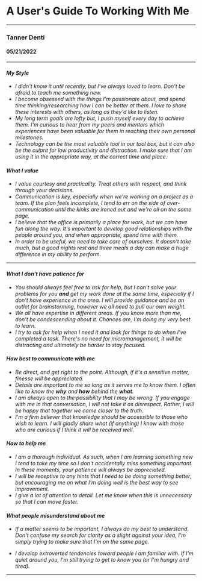 # A User's Guide To Working With Me
***
### Tanner Denti
#### 05/21/2022
***
#### *My Style*
* *I didn't know it until recently, but I've always loved to learn. Don't be afraid to teach me something new.*
* *I become obsessed with the things I'm passionate about, and spend time thinking/researching how I can be better at them. I love to share these interests with others, as long as they'd like to listen.*
* *My long term goals are lofty but, I push myself every day to achieve them. I'm curious to hear from my peers and mentors which experiences have been valuable for them in reaching their own personal milestones.*
* *Technology can be the most valuable tool in our tool box, but it can also be the culprit for low productivity and distraction. I make sure that I am using it in the appropriate way, at the correct time and place.*


#### *What I value*
* *I value courtesy and practicality. Treat others with respect, and think through your decisions.*
* *Communication is key, especially when we're working on a project as a team. If the plan feels incomplete, I tend to err on the side of over-communication until the kinks are ironed out and we're all on the same page.*
* *I believe that the office is primarily a place for work, but we can have fun along the way. It's important to develop good relationships with the people around you, and when appropriate, spend time with them.* 
* *In order to be useful, we need to take care of ourselves. It doesn't take much, but a good nights rest and three meals a day can make a huge difference in my ability to perform.*

***

#### *What I don't have patience for*
* *You should always feel free to ask for help, but I can't solve your problems for you __and__ get my work done at the same time, especially if I don't have experience in the area. I will provide guidance and be an outlet for brainstorming, however we all need to pull our own weight.*
* *We all have expertise in different areas. If you know more than me, don't be condescending about it. Chances are, I'm doing my very best to learn.*
* *I try to ask for help when I need it and look for things to do when I've completed a task. There's no need for micromanagement, it will be distracting and ultimately be harder to stay focused.*

#### *How best to communicate with me*
* *Be direct, and get right to the point. Although, if it's a sensitive matter, finesse will be appreciated.*
* *Details are important to me so long as it serves me to know them. I often like to know the __why__ and __how__ behind the __what__.*
* *I am always open to the possibility that I may be wrong. If you engage with me in that conversation, I will not take it as disrespect. Rather, I will be happy that together we came closer to the truth.*
* *I'm a firm believer that knowledge should be accessible to those who wish to learn. I will gladly share what (if anything) I know with those who are curious if I think it will be received well.*

#### *How to help me*
* *I am a thorough individual. As such, when I am learning something new I tend to take my time so I don't accidentally miss something important. In these moments, your patience will always be appreciated.*
* *I will be receptive to any hints that I need to be doing something better, but encouraging me on what I'm doing well is the best way to see improvement.*
* *I give a lot of attention to detail. Let me know when this is unnecessary so that I can move faster.*

#### *What people misunderstand about me*
* *If a matter seems to be important, I always do my best to understand. Don't confuse my search for clarity as a slight against your idea, I'm simply trying to make sure that I'm on the same page.*

* *I develop extroverted tendencies toward people I am familiar with. If I'm quiet around you, I'm still trying to get to know you (or I'm hungry and tired).*

***
